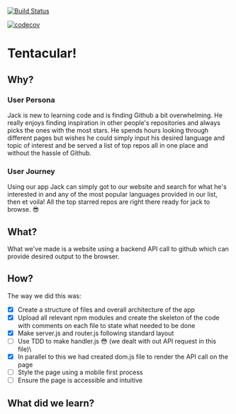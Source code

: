 [![Build Status](https://travis-ci.org/Jen-Harris/Tentacular.svg?branch=master)](https://travis-ci.org/Jen-Harris/Tentacular)

[![codecov](https://codecov.io/gh/Jen-Harris/Tentacular/branch/master/graph/badge.svg)](https://codecov.io/gh/Jen-Harris/Tentacular)

# Tentacular!

## Why?
### User Persona
Jack is new to learning code and is finding Github a bit overwhelming. He really enjoys finding inspiration in other people's repositories and always picks the ones with the most stars. He spends hours looking through different pages but wishes he could simply input his desired language and topic of interest and be served a list of top repos all in one place and without the hassle of Github.

### User Journey
Using our app Jack can simply got to our website and search for what he's interested in and any of the most popular languages provided in our list, then et voila! All the top starred repos are right there ready for jack to browse. :sunglasses:

## What?
What we've made is a website using a backend API call to github which can provide desired output to the browser.

## How?
The way we did this was:
- [x] Create a structure of files and overall architecture of the app
- [x] Upload all relevant npm modules and create the skeleton of the code with comments on each file to state what needed to be done
- [x] Make server.js and router.js following standard layout
- [ ] Use TDD to make handler.js :flushed: (we dealt with out API request in this file)\
- [x] In parallel to this we had created dom.js file to render the API call on the page
- [ ] Style the page using a mobile first process
- [ ] Ensure the page is accessible and intuitive

## What did we learn?
